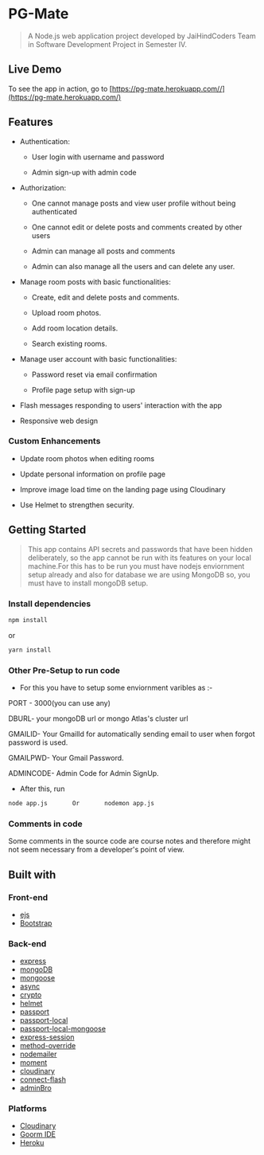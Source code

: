# PG-Mate


> A Node.js web application project developed by JaiHindCoders Team in Software Development Project in Semester IV.

## Live Demo

To see the app in action, go to [https://pg-mate.herokuapp.com//](https://pg-mate.herokuapp.com/)

## Features

* Authentication:
  
  * User login with username and password

  * Admin sign-up with admin code

* Authorization:

  * One cannot manage posts and view user profile without being authenticated

  * One cannot edit or delete posts and comments created by other users

  * Admin can manage all posts and comments
  
  * Admin can also manage all the users and can delete any user.

* Manage room posts with basic functionalities:

  * Create, edit and delete posts and comments.

  * Upload room photos.

  * Add room location details.
  
  * Search existing rooms.

* Manage user account with basic functionalities:

  * Password reset via email confirmation

  * Profile page setup with sign-up

* Flash messages responding to users' interaction with the app

* Responsive web design

### Custom Enhancements

* Update room photos when editing rooms

* Update personal information on profile page

* Improve image load time on the landing page using Cloudinary

* Use Helmet to strengthen security.
 
## Getting Started

> This app contains API secrets and passwords that have been hidden deliberately, so the app cannot be run with its features on your local machine.For this has to be run you must have nodejs enviornment setup already and also for database we are using MongoDB so, you must have to install mongoDB setup.


### Install dependencies

```sh
npm install
```

or

```sh
yarn install
```

### Other Pre-Setup to run code

* For this you have to setup some enviornment varibles as :-

 PORT - 3000(you can use any)
 
 DBURL- your mongoDB url or mongo Atlas's cluster url
 
 GMAILID- Your GmailId for automatically sending email to user when forgot password is used.
 
 GMAILPWD- Your Gmail Password.
 
 ADMINCODE- Admin Code for Admin SignUp.
 
 * After this, run
 
 ```sh
node app.js       Or       nodemon app.js
```
 
### Comments in code

Some comments in the source code are course notes and therefore might not seem necessary from a developer's point of view.

## Built with

### Front-end

* [ejs](http://ejs.co/)
* [Bootstrap](https://getbootstrap.com/docs/3.3/)

### Back-end

* [express](https://expressjs.com/)
* [mongoDB](https://www.mongodb.com/)
* [mongoose](http://mongoosejs.com/)
* [async](http://caolan.github.io/async/)
* [crypto](https://nodejs.org/api/crypto.html#crypto_crypto)
* [helmet](https://helmetjs.github.io/)
* [passport](http://www.passportjs.org/)
* [passport-local](https://github.com/jaredhanson/passport-local#passport-local)
* [passport-local-mongoose](https://github.com/saintedlama/passport-local-mongoose)
* [express-session](https://github.com/expressjs/session#express-session)
* [method-override](https://github.com/expressjs/method-override#method-override)
* [nodemailer](https://nodemailer.com/about/)
* [moment](https://momentjs.com/)
* [cloudinary](https://cloudinary.com/)
* [connect-flash](https://github.com/jaredhanson/connect-flash#connect-flash)
* [adminBro](https://adminbro.com/)
### Platforms

* [Cloudinary](https://cloudinary.com/)
* [Goorm IDE](https://ide.goorm.io/)
* [Heroku](https://www.heroku.com/)